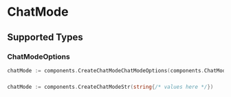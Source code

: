 # ChatMode


## Supported Types

### ChatModeOptions

```go
chatMode := components.CreateChatModeChatModeOptions(components.ChatModeOptions{/* values here */})
```

### 

```go
chatMode := components.CreateChatModeStr(string{/* values here */})
```

